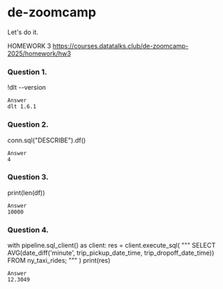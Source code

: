 # de-zoomcamp
Let's do it.

HOMEWORK 3 
https://courses.datatalks.club/de-zoomcamp-2025/homework/hw3


### Question 1.
!dlt --version

    Answer
    dlt 1.6.1

### Question 2.
conn.sql("DESCRIBE").df()

    Answer
    4

### Question 3.
print(len(df))

    Answer
    10000

### Question 4.
with pipeline.sql_client() as client:
    res = client.execute_sql(
            """
            SELECT
            AVG(date_diff('minute', trip_pickup_date_time, trip_dropoff_date_time))
            FROM ny_taxi_rides;
            """
        )
    print(res)

    Answer
    12.3049
    